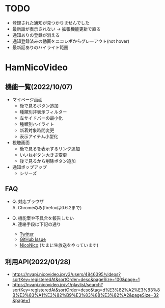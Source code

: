 # TODO
- 登録された通知が見つかりませんでした
- 最新話が表示されない -> 拡張機能更新で直る
- 通知ありの登録が消える
- 通知登録済みの動画をニコレポからグレーアウト(not hover)
- 最新話ありのハイライト範囲

# HamNicoVideo
## 機能一覧(2022/10/07)
- マイページ画面
  - 後で見るボタン追加
  - 種類別非表示フィルター
  - 左サイドバーの最小化
  - 種類別ハイライト
  - 新着対象時間変更
  - 表示アイテム小型化
- 視聴画面
  - 後で見るを表示するリンク追加
  - いいねボタン大きさ変更
  - 後で見るから削除ボタン追加
- 通知ポップアップ
  - シリーズ

## FAQ
- Q. 対応ブラウザ  
A. Chromeのみ(firefoxは0.6.2まで)


- Q. 機能案や不具合を報告したい  
A. 連絡手段は下記の通り
  - [Twitter](https://twitter.com/hukihamu)
  - [GitHub Issue](https://github.com/hukihamu/HamNicoVideo/issues)
  - [NicoNico](https://www.nicovideo.jp/user/26267653) (たまに生放送をやっています)


## 利用API(2022/01/28)
- https://nvapi.nicovideo.jp/v3/users/4846395/videos?sortKey=registeredAt&sortOrder=desc&pageSize=100&page=1
- https://nvapi.nicovideo.jp/v1/playlist/search?sortKey=registeredAt&sortOrder=desc&tag=d%E3%82%A2%E3%83%8B%E3%83%A1%E3%82%B9%E3%83%88%E3%82%A2&pageSize=32&page=1